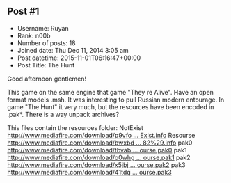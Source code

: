 ## Post #1
- Username: Ruyan
- Rank: n00b
- Number of posts: 18
- Joined date: Thu Dec 11, 2014 3:05 am
- Post datetime: 2015-11-01T06:16:47+00:00
- Post Title: The Hunt

Good afternoon gentlemen!

This game on the same engine that game "They re Alive". Have an open format models .msh.
It was interesting to pull Russian modern entourage. In game "The Hunt" it very much, but the resources have been encoded in .pak*. There is a way unpack archives?

This files contain the resources folder:
NotExist [http://www.mediafire.com/download/p9vfo ... Exist.info](http://www.mediafire.com/download/p9vfok5jpn5vad9/NotExist.info)
Resourse [http://www.mediafire.com/download/bwxbd ... 82%29.info](http://www.mediafire.com/download/bwxbdg9b7typ6jw/Resourse%282%29.info)
pak0 [http://www.mediafire.com/download/tbvab ... ourse.pak0](http://www.mediafire.com/download/tbvab12zslqhshw/Resourse.pak0)
pak1 [http://www.mediafire.com/download/o0whg ... ourse.pak1](http://www.mediafire.com/download/o0whgszp5yghady/Resourse.pak1)
pak2 [http://www.mediafire.com/download/x5jbj ... ourse.pak2](http://www.mediafire.com/download/x5jbj01albj1zp1/Resourse.pak2)
pak3 [http://www.mediafire.com/download/41tdq ... ourse.pak3](http://www.mediafire.com/download/41tdqipgbl166h1/Resourse.pak3)
